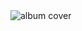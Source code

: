 <html>
  <img src ="https://img.discogs.com/uWs1KjTVPvYd9W-OdWUarb0HmYU=/fit-in/600x544/filters:strip_icc():format(jpeg):mode_rgb():quality(90)/discogs-images/R-12330900-1533068920-9025.jpeg.jpg" alt ="album cover" title ="Swimming"/>
</html>
